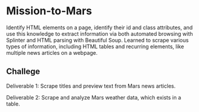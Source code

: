 # Mission-to-Mars
Identify HTML elements on a page, identify their id and class attributes, and use this knowledge to extract information via both automated browsing with Splinter and HTML parsing with Beautiful Soup. 
Learned to scrape various types of information, including HTML tables and recurring elements, like multiple news articles on a webpage.

## Challege
Deliverable 1: Scrape titles and preview text from Mars news articles.

Deliverable 2: Scrape and analyze Mars weather data, which exists in a table.
